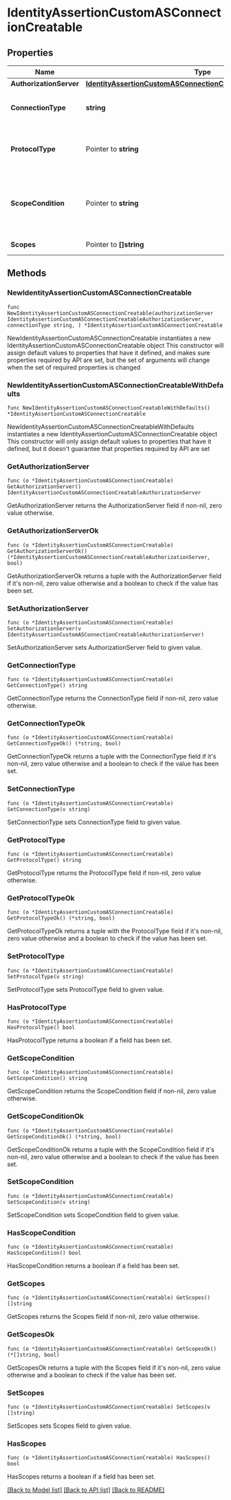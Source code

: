 # IdentityAssertionCustomASConnectionCreatable

## Properties

Name | Type | Description | Notes
------------ | ------------- | ------------- | -------------
**AuthorizationServer** | [**IdentityAssertionCustomASConnectionCreatableAuthorizationServer**](IdentityAssertionCustomASConnectionCreatableAuthorizationServer.md) |  | 
**ConnectionType** | **string** | Type of connection authentication method | 
**ProtocolType** | Pointer to **string** | The authentication protocol type used for the connection | [optional] 
**ScopeCondition** | Pointer to **string** | Determines how Okta evaluates requested scopes for the connection. | [optional] 
**Scopes** | Pointer to **[]string** | Optional array of scopes | [optional] 

## Methods

### NewIdentityAssertionCustomASConnectionCreatable

`func NewIdentityAssertionCustomASConnectionCreatable(authorizationServer IdentityAssertionCustomASConnectionCreatableAuthorizationServer, connectionType string, ) *IdentityAssertionCustomASConnectionCreatable`

NewIdentityAssertionCustomASConnectionCreatable instantiates a new IdentityAssertionCustomASConnectionCreatable object
This constructor will assign default values to properties that have it defined,
and makes sure properties required by API are set, but the set of arguments
will change when the set of required properties is changed

### NewIdentityAssertionCustomASConnectionCreatableWithDefaults

`func NewIdentityAssertionCustomASConnectionCreatableWithDefaults() *IdentityAssertionCustomASConnectionCreatable`

NewIdentityAssertionCustomASConnectionCreatableWithDefaults instantiates a new IdentityAssertionCustomASConnectionCreatable object
This constructor will only assign default values to properties that have it defined,
but it doesn't guarantee that properties required by API are set

### GetAuthorizationServer

`func (o *IdentityAssertionCustomASConnectionCreatable) GetAuthorizationServer() IdentityAssertionCustomASConnectionCreatableAuthorizationServer`

GetAuthorizationServer returns the AuthorizationServer field if non-nil, zero value otherwise.

### GetAuthorizationServerOk

`func (o *IdentityAssertionCustomASConnectionCreatable) GetAuthorizationServerOk() (*IdentityAssertionCustomASConnectionCreatableAuthorizationServer, bool)`

GetAuthorizationServerOk returns a tuple with the AuthorizationServer field if it's non-nil, zero value otherwise
and a boolean to check if the value has been set.

### SetAuthorizationServer

`func (o *IdentityAssertionCustomASConnectionCreatable) SetAuthorizationServer(v IdentityAssertionCustomASConnectionCreatableAuthorizationServer)`

SetAuthorizationServer sets AuthorizationServer field to given value.


### GetConnectionType

`func (o *IdentityAssertionCustomASConnectionCreatable) GetConnectionType() string`

GetConnectionType returns the ConnectionType field if non-nil, zero value otherwise.

### GetConnectionTypeOk

`func (o *IdentityAssertionCustomASConnectionCreatable) GetConnectionTypeOk() (*string, bool)`

GetConnectionTypeOk returns a tuple with the ConnectionType field if it's non-nil, zero value otherwise
and a boolean to check if the value has been set.

### SetConnectionType

`func (o *IdentityAssertionCustomASConnectionCreatable) SetConnectionType(v string)`

SetConnectionType sets ConnectionType field to given value.


### GetProtocolType

`func (o *IdentityAssertionCustomASConnectionCreatable) GetProtocolType() string`

GetProtocolType returns the ProtocolType field if non-nil, zero value otherwise.

### GetProtocolTypeOk

`func (o *IdentityAssertionCustomASConnectionCreatable) GetProtocolTypeOk() (*string, bool)`

GetProtocolTypeOk returns a tuple with the ProtocolType field if it's non-nil, zero value otherwise
and a boolean to check if the value has been set.

### SetProtocolType

`func (o *IdentityAssertionCustomASConnectionCreatable) SetProtocolType(v string)`

SetProtocolType sets ProtocolType field to given value.

### HasProtocolType

`func (o *IdentityAssertionCustomASConnectionCreatable) HasProtocolType() bool`

HasProtocolType returns a boolean if a field has been set.

### GetScopeCondition

`func (o *IdentityAssertionCustomASConnectionCreatable) GetScopeCondition() string`

GetScopeCondition returns the ScopeCondition field if non-nil, zero value otherwise.

### GetScopeConditionOk

`func (o *IdentityAssertionCustomASConnectionCreatable) GetScopeConditionOk() (*string, bool)`

GetScopeConditionOk returns a tuple with the ScopeCondition field if it's non-nil, zero value otherwise
and a boolean to check if the value has been set.

### SetScopeCondition

`func (o *IdentityAssertionCustomASConnectionCreatable) SetScopeCondition(v string)`

SetScopeCondition sets ScopeCondition field to given value.

### HasScopeCondition

`func (o *IdentityAssertionCustomASConnectionCreatable) HasScopeCondition() bool`

HasScopeCondition returns a boolean if a field has been set.

### GetScopes

`func (o *IdentityAssertionCustomASConnectionCreatable) GetScopes() []string`

GetScopes returns the Scopes field if non-nil, zero value otherwise.

### GetScopesOk

`func (o *IdentityAssertionCustomASConnectionCreatable) GetScopesOk() (*[]string, bool)`

GetScopesOk returns a tuple with the Scopes field if it's non-nil, zero value otherwise
and a boolean to check if the value has been set.

### SetScopes

`func (o *IdentityAssertionCustomASConnectionCreatable) SetScopes(v []string)`

SetScopes sets Scopes field to given value.

### HasScopes

`func (o *IdentityAssertionCustomASConnectionCreatable) HasScopes() bool`

HasScopes returns a boolean if a field has been set.


[[Back to Model list]](../README.md#documentation-for-models) [[Back to API list]](../README.md#documentation-for-api-endpoints) [[Back to README]](../README.md)


